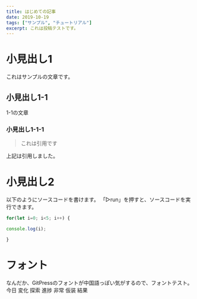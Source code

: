 ```yaml
---
title: はじめての記事
date: 2019-10-19
tags: ["サンプル", "チュートリアル"]
excerpt: これは投稿テストです。
---
```


# 小見出し1
これはサンプルの文章です。

## 小見出し1-1
1-1の文章

### 小見出し1-1-1
> これは引用です

上記は引用しました。

# 小見出し2
以下のようにソースコードを書けます。
「▷run」を押すと、ソースコードを実行できます。
```javascript
for(let i=0; i<5; i++) {

console.log(i);

}
```

# フォント
なんだか、GitPressのフォントが中国語っぽい気がするので、フォントテスト。
今日
変化
探索
進捗
非常
仮装
結果

